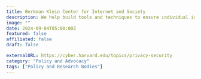 ```yaml
---
title: Berkman Klein Center for Internet and Society
description: We help build tools and techniques to ensure individual identities and data are protected.
image: ""
date: 2024-09-04T05:00:00Z
featured: false
affiliated: false
draft: false

externalURL: https://cyber.harvard.edu/topics/privacy-security
category: "Policy and Advocacy"
tags: ["Policy and Research Bodies"]
---
```

